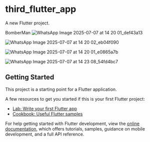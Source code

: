 # third_flutter_app

A new Flutter project.

BomberMan
![WhatsApp Image 2025-07-07 at 14 20 01_def43a13](https://github.com/user-attachments/assets/ad51be9c-b317-4b81-bba5-b62a20cfa24d)

![WhatsApp Image 2025-07-07 at 14 20 02_eb04f090](https://github.com/user-attachments/assets/c2b7b084-58a7-4b8d-ab7c-7b7ebbc96848)

![WhatsApp Image 2025-07-07 at 14 20 01_e0865a7b](https://github.com/user-attachments/assets/b894b946-91e3-427d-8426-17c9cdcb844a)

![WhatsApp Image 2025-07-07 at 14 23 08_54fd4bc7](https://github.com/user-attachments/assets/da74f505-4d87-4f89-a80d-800c631205b6)




## Getting Started

This project is a starting point for a Flutter application.

A few resources to get you started if this is your first Flutter project:

- [Lab: Write your first Flutter app](https://docs.flutter.dev/get-started/codelab)
- [Cookbook: Useful Flutter samples](https://docs.flutter.dev/cookbook)

For help getting started with Flutter development, view the
[online documentation](https://docs.flutter.dev/), which offers tutorials,
samples, guidance on mobile development, and a full API reference.
